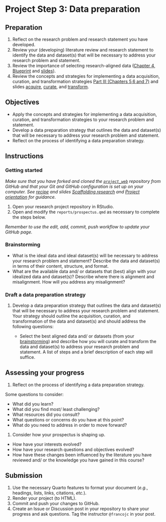 # Project Step 3: Data preparation

## Preparation

1. Reflect on the research problem and research statement you have developed.
2. Review your (developing) literature review and research statement to identify the data and dataset(s) that will be necessary to address your research problem and statement.
3. Review the importance of selecting research-aligned data ([Chapter 4, Blueprint](https://qtalr.github.io/book/part_2/4_research.html#sec-fr-blueprint) and [slides](https://lin-380-s24.github.io/slides/day-09.html#/5/1)).
4. Review the concepts and strategies for implementing a data acquisition, curation, and transformation strategies [Part III (Chapters 5,6 and 7)](https://qtalr.github.io/book/part_3/) and slides [acquire](https://lin-380-s24.github.io/slides/day-13.html#/), [curate](https://lin-380-s24.github.io/slides/day-15.html#/), and [transform](https://lin-380-s24.github.io/slides/day-16.html#/).

## Objectives

- Apply the concepts and strategies for implementing a data acquisition, curation, and transformation strategies to your research problem and statement.
- Develop a data preparation strategy that outlines the data and dataset(s) that will be necessary to address your research problem and statement.
- Reflect on the process of identifying a data preparation strategy.

## Instructions

### Getting started

*Make sure that you have forked and cloned the [`project_web`](https://github.com/lin-380-s24/project_web) repository from GitHub and that your Git and GitHub configuration is set up on your computer. See [recipe](https://qtalr.github.io/qtalrkit/articles/recipe-4.html#check-your-understanding) and slides [Scaffolding research](https://lin-380-s24.github.io/slides/day-10.html#/) and [Project orientation](https://lin-380-s24.github.io/slides/day-11.html#/) for guidance.*

1. Open your research project repository in RStudio.
2. Open and modify the `reports/prospectus.qmd` as necessary to complete the steps below.

*Remember to use the edit, add, commit, push workflow to update your GitHub page.*

### Brainstorming

- What is the ideal data and ideal dataset(s) will be necessary to address your research problem and statement? Describe the data and dataset(s) in terms of their content, structure, and format.
- What are the available data and/ or datasets that (best) align with your idealized data and dataset(s)? Describe where there is alignment and misalignment. How will you address any misalignment?

### Draft a data preparation strategy

1. Develop a data preparation strategy that outlines the data and dataset(s) that will be necessary to address your research problem and statement. Your strategy should outline the acquisition, curation, and transformation of the data and dataset(s) and should address the following questions:

   - Select the best aligned data and/ or datasets (from your [brainstorming](#brainstorming)) and describe how you will curate and transform the data and dataset(s) to address your research problem and statement. A list of steps and a brief description of each step will suffice.

## Assessing your progress

1. Reflect on the process of identifying a data preparation strategy.

Some questions to consider:

- What did you learn?
- What did you find most/ least challenging?
- What resources did you consult?
- What questions or concerns do you have at this point?
- What do you need to address in order to move forward?

1. Consider how your prospectus is shaping up.

- How have your interests evolved?
- How have your research questions and objectives evolved?
- How have these changes been influenced by the literature you have reviewed and/ or the knowledge you have gained in this course?

## Submission

1. Use the necessary Quarto features to format your document (*e.g.*, headings, lists, links, citations, *etc.*).
2. Render your project (to HTML).
3. Commit and push your changes to GitHub.
4. Create an Issue or Discussion post in your repository to share your progress and ask questions. Tag the instructor `@francojc` in your post.
